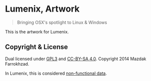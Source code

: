 # Lumenix, Artwork
> Bringing OSX's spotlight to Linux &amp; Windows

This is the artwork for Lumenix.

## Copyright & License

Dual licensed under [GPL3] and [CC-BY-SA 4.0].
Copyright 2014 Mazdak Farrokhzad.

In Lumenix, this is considered [non-functional data].

<!-- references -->

[GPL3]: LICENSE-GPL3.md
[non-functional data]: http://www.gnu.org/philosophy/free-system-distribution-guidelines.html
[CC-BY-SA 4.0]: LICENSE-CC-BY-SA-4.md
[Lumenix]: https://github.com/Lumenix/lumenix-artwork

<!-- references -->
